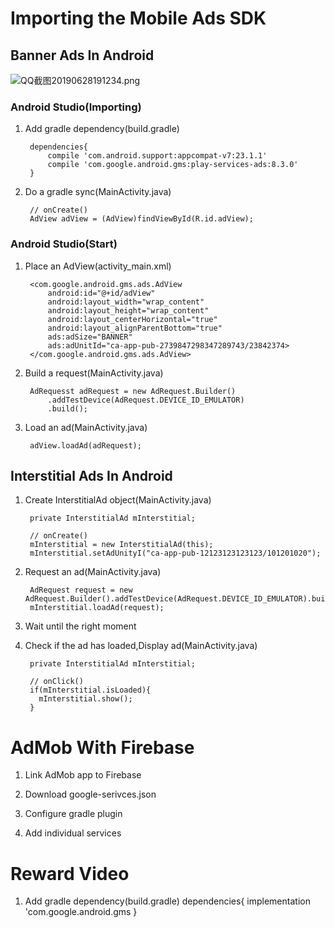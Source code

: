 # Importing the Mobile Ads SDK
## Banner Ads In Android
![QQ截图20190628191234.png](https://i.loli.net/2019/06/28/5d15f6496436e92335.png)

### Android Studio(Importing)
1. Add gradle dependency(build.gradle)

        dependencies{
            compile 'com.android.support:appcompat-v7:23.1.1'
            compile 'com.google.android.gms:play-services-ads:8.3.0'
        }

2. Do a gradle sync(MainActivity.java) 

        // onCreate()
        AdView adView = (AdView)findViewById(R.id.adView);

### Android Studio(Start)
1. Place an AdView(activity_main.xml)

        <com.google.android.gms.ads.AdView
            android:id="@+id/adView"
            android:layout_width="wrap_content"
            android:layout_height="wrap_content"
            android:layout_centerHorizontal="true"
            android:layout_alignParentBottom="true"
            ads:adSize="BANNER"
            ads:adUnitId="ca-app-pub-2739847298347289743/23842374>
        </com.google.android.gms.ads.AdView>

2. Build a request(MainActivity.java)

        AdRequesst adRequest = new AdRequest.Builder()
            .addTestDevice(AdRequest.DEVICE_ID_EMULATOR)
            .build();

3. Load an ad(MainActivity.java)

        adView.loadAd(adRequest);

## Interstitial Ads In Android
 1. Create InterstitialAd object(MainActivity.java)
 
         private InterstitialAd mInterstitial;
       
         // onCreate()
         mInterstitial = new InterstitialAd(this);
         mInterstitial.setAdUnityI("ca-app-pub-12123123123123/101201020");
         
 2. Request an ad(MainActivity.java)
 
         AdRequest request = new AdRequest.Builder().addTestDevice(AdRequest.DEVICE_ID_EMULATOR).build();
         mInterstitial.loadAd(request);
 3. Wait until the right moment
 4. Check if the ad has loaded,Display ad(MainActivity.java)
 
         private InterstitialAd mInterstitial;
       
         // onClick()
         if(mInterstitial.isLoaded){
           mInterstitial.show();
         }

# AdMob With **Firebase**

1. Link AdMob app to Firebase

2. Download google-serivces.json

3. Configure gradle plugin

4. Add individual services

# Reward Video
1. Add gradle dependency(build.gradle)
dependencies{
    implementation 'com.google.android.gms
}
